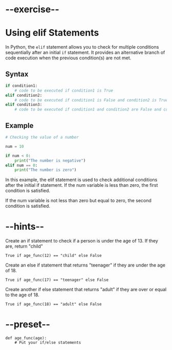 # --exercise--

# Using elif Statements

In Python, the `elif` statement allows you to check for multiple conditions sequentially after an initial `if` statement. It provides an alternative branch of code execution when the previous condition(s) are not met.

## Syntax

```python
if condition1:
    # code to be executed if condition1 is True
elif condition2:
    # code to be executed if condition1 is False and condition2 is True
elif condition3:
    # code to be executed if condition1 and condition2 are False and condition3 is True
```

## Example

```python
# Checking the value of a number

num = 10

if num < 0:
    print("The number is negative")
elif num == 0:
    print("The number is zero")
```

In this example, the elif statement is used to check additional conditions after the initial if statement. If the num variable is less than zero, the first condition is satisfied. 

If the num variable is not less than zero but equal to zero, the second condition is satisfied.

# --hints--

Create an if statement to check if a person is under the age of 13. If they are, return "child"

```
True if age_func(12) == "child" else False
```

Create an else if statement that returns "teenager" if they are under the age of 18.

```
True if age_func(17) == "teenager" else False
```

Create another if else statement that returns "adult" if they are over or equal to the age of 18.

```
True if age_func(18) == "adult" else False
```

# --preset--

```
def age_func(age):
    # Put your if/else statements
```